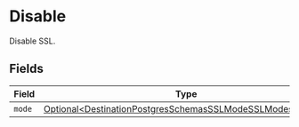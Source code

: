 # Disable

Disable SSL.


## Fields

| Field                                                                                                                              | Type                                                                                                                               | Required                                                                                                                           | Description                                                                                                                        |
| ---------------------------------------------------------------------------------------------------------------------------------- | ---------------------------------------------------------------------------------------------------------------------------------- | ---------------------------------------------------------------------------------------------------------------------------------- | ---------------------------------------------------------------------------------------------------------------------------------- |
| `mode`                                                                                                                             | [Optional\<DestinationPostgresSchemasSSLModeSSLModes1Mode>](../../models/shared/DestinationPostgresSchemasSSLModeSSLModes1Mode.md) | :heavy_minus_sign:                                                                                                                 | N/A                                                                                                                                |